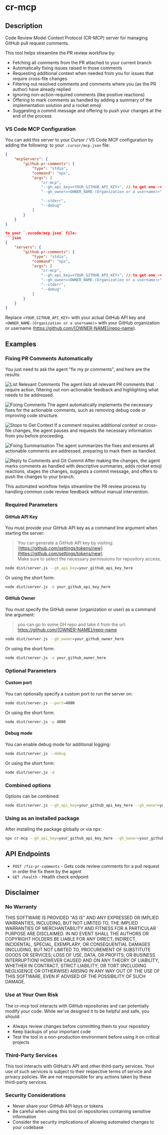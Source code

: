 # cr-mcp

## Description
Code Review Model Context Protocol (CR-MCP) server for managing GitHub pull request comments.

This tool helps streamline the PR review workflow by:
- Fetching all comments from the PR attached to your current branch
- Automatically fixing issues raised in those comments
- Requesting additional context when needed from you for issues that require cross-file changes
- Filtering out resolved comments and comments where you (as the PR author) have already replied
- Ignoring non-action-required comments (like positive reactions)
- Offering to mark comments as handled by adding a summary of the implementation solution and a rocket emoji
- Suggesting a commit message and offering to push your changes at the end of the process

### VS Code MCP Configuration

You can add this server to your Cursor / VS Code MCP configuration by adding the following:
to your `.cursor/mcp.json` file:
```json 
{
    "mcpServers": {
        "github-pr-comments": {
            "type": "stdio",
            "command": "npx",
            "args": [
                "cr-mcp",
                "--gh_api_key=<YOUR_GITHUB_API_KEY>", // to get one -> https://github.com/settings/tokens/new
                "--gh_owner=<OWNER_NAME-(Organization or a username)>", // (https://github.com/{OWNER-NAME}/repo-name).

                "--stderr",
                "--debug"
            ]
        }
    }
}

to your `.vscode/mcp.json` file:
```json
{
    "servers": {
        "github-pr-comments": {
            "type": "stdio",
            "command": "npx",
            "args": [
                "cr-mcp",
                "--gh_api_key=<YOUR_GITHUB_API_KEY>", // to get one -> https://github.com/settings/tokens/new
                "--gh_owner=<OWNER_NAME-(Organization or a username)>", // (https://github.com/{OWNER-NAME}/repo-name).
                "--stderr",
                "--debug"
            ]
        }
    }
}
```

Replace `<YOUR_GITHUB_API_KEY>` with your actual GitHub API key and `<OWNER_NAME-(Organization or a username)>` with your GitHub organization or username (https://github.com/{OWNER-NAME}/repo-name).

## Examples

### Fixing PR Comments Automatically

You just need to ask the agent "fix my pr comments", and here are the results:

![List Relevant Comments](./assets/images/list-relevant-comments.png)
The agent lists all relevant PR comments that require action, filtering out non-actionable feedback and highlighting what needs to be addressed.

![Fixing Comments](./assets/images/fixing-comments.png)
The agent automatically implements the necessary fixes for the actionable comments, such as removing debug code or improving code structure.

![Stops to Get Context](./assets/images/stops-to-get-context.png)
If a comment requires additional context or cross-file changes, the agent pauses and requests the necessary information from you before proceeding.

![Fixing Summarisation](./assets/images/fixing-summarisatio.png)
The agent summarizes the fixes and ensures all actionable comments are addressed, preparing to mark them as handled.

![Reply to Comments and Git Commit](./assets/images/reply-to-comments+git-commit.png)
After making the changes, the agent marks comments as handled with descriptive summaries, adds rocket emoji reactions, stages the changes, suggests a commit message, and offers to push the changes to your branch.

This automated workflow helps streamline the PR review process by handling common code review feedback without manual intervention.

### Required Parameters

#### GitHub API Key

You must provide your GitHub API key as a command line argument when starting the server:

> You can generate a GitHub API key by visiting: [https://github.com/settings/tokens/new](https://github.com/settings/tokens/new)  
> Make sure to select the necessary permissions for repository access.

```bash
node dist/server.js --gh_api_key=your_github_api_key_here
```

Or using the short form:

```bash
node dist/server.js -k your_github_api_key_here
```

#### GitHub Owner

You must specify the GitHub owner (organization or user) as a command line argument:


 > you can go to some GH repo and take it from the url: https://github.com/{OWNER-NAME}/repo-name

```bash
node dist/server.js --gh_owner=your_github_owner_here
```

Or using the short form:

```bash
node dist/server.js -o your_github_owner_here
```

### Optional Parameters

#### Custom port

You can optionally specify a custom port to run the server on:

```bash
node dist/server.js --port=4000
```

Or using the short form:

```bash
node dist/server.js -p 4000
```

#### Debug mode

You can enable debug mode for additional logging:

```bash
node dist/server.js --debug
```

Or using the short form:

```bash
node dist/server.js -d
```

### Combined options

Options can be combined:

```bash
node dist/server.js --gh_api_key=your_github_api_key_here --gh_owner=your_github_owner_here --port=4000 --debug
```

### Using as an installed package

After installing the package globally or via npx:

```bash
npx cr-mcp --gh_api_key=your_github_api_key_here --gh_owner=your_github_owner_here
```

## API Endpoints

- `POST /fix-pr-comments` - Gets code review comments for a pull request in order the fix them by the agent
- `GET /health` - Health check endpoint

## Disclaimer

### No Warranty

THIS SOFTWARE IS PROVIDED "AS IS" AND ANY EXPRESSED OR IMPLIED WARRANTIES, INCLUDING, BUT NOT LIMITED TO, THE IMPLIED WARRANTIES OF MERCHANTABILITY AND FITNESS FOR A PARTICULAR PURPOSE ARE DISCLAIMED. IN NO EVENT SHALL THE AUTHORS OR COPYRIGHT HOLDERS BE LIABLE FOR ANY DIRECT, INDIRECT, INCIDENTAL, SPECIAL, EXEMPLARY, OR CONSEQUENTIAL DAMAGES (INCLUDING, BUT NOT LIMITED TO, PROCUREMENT OF SUBSTITUTE GOODS OR SERVICES; LOSS OF USE, DATA, OR PROFITS; OR BUSINESS INTERRUPTION) HOWEVER CAUSED AND ON ANY THEORY OF LIABILITY, WHETHER IN CONTRACT, STRICT LIABILITY, OR TORT (INCLUDING NEGLIGENCE OR OTHERWISE) ARISING IN ANY WAY OUT OF THE USE OF THIS SOFTWARE, EVEN IF ADVISED OF THE POSSIBILITY OF SUCH DAMAGE.

### Use at Your Own Risk

The cr-mcp tool interacts with GitHub repositories and can potentially modify your code. While we've designed it to be helpful and safe, you should:

- Always review changes before committing them to your repository
- Keep backups of your important code
- Test the tool in a non-production environment before using it on critical projects

### Third-Party Services

This tool interacts with GitHub's API and other third-party services. Your use of such services is subject to their respective terms of service and privacy policies. We are not responsible for any actions taken by these third-party services.

### Security Considerations

- Never share your GitHub API keys or tokens
- Be careful when using this tool on repositories containing sensitive information
- Consider the security implications of allowing automated changes to your codebase